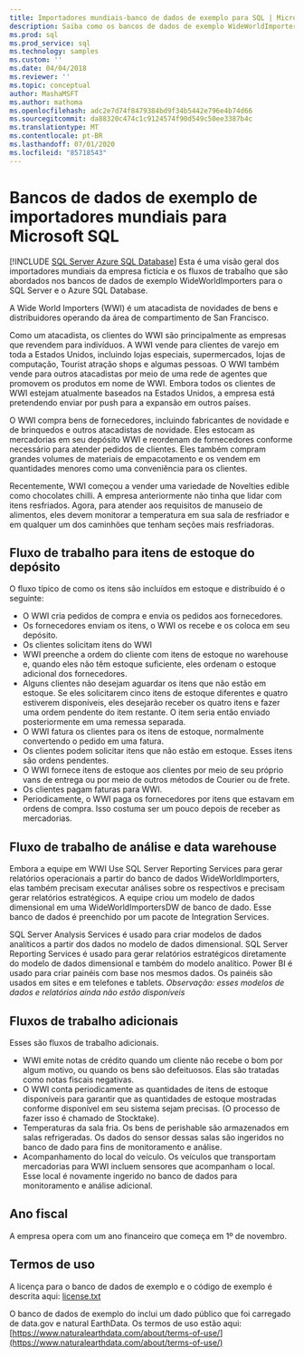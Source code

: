 ```yaml
---
title: Importadores mundiais-banco de dados de exemplo para SQL | Microsoft Docs
description: Saiba como os bancos de dados de exemplo WideWorldImporters dão suporte aos fluxos de trabalho da empresa fictícia WideWorldImporters.
ms.prod: sql
ms.prod_service: sql
ms.technology: samples
ms.custom: ''
ms.date: 04/04/2018
ms.reviewer: ''
ms.topic: conceptual
author: MashaMSFT
ms.author: mathoma
ms.openlocfilehash: adc2e7d74f8479384bd9f34b5442e796e4b74d66
ms.sourcegitcommit: da88320c474c1c9124574f90d549c50ee3387b4c
ms.translationtype: MT
ms.contentlocale: pt-BR
ms.lasthandoff: 07/01/2020
ms.locfileid: "85718543"
---
```

# <a name="wide-world-importers-sample-databases-for-microsoft-sql"></a>Bancos de dados de exemplo de importadores mundiais para Microsoft SQL
[!INCLUDE [SQL Server Azure SQL Database](../includes/applies-to-version/sql-asdb.md)]
Esta é uma visão geral dos importadores mundiais da empresa fictícia e os fluxos de trabalho que são abordados nos bancos de dados de exemplo WideWorldImporters para o SQL Server e o Azure SQL Database.  

A Wide World Importers (WWI) é um atacadista de novidades de bens e distribuidores operando da área de compartimento de San Francisco.

Como um atacadista, os clientes do WWI são principalmente as empresas que revendem para indivíduos. A WWI vende para clientes de varejo em toda a Estados Unidos, incluindo lojas especiais, supermercados, lojas de computação, Tourist atração shops e algumas pessoas. O WWI também vende para outros atacadistas por meio de uma rede de agentes que promovem os produtos em nome de WWI. Embora todos os clientes de WWI estejam atualmente baseados na Estados Unidos, a empresa está pretendendo enviar por push para a expansão em outros países.

O WWI compra bens de fornecedores, incluindo fabricantes de novidade e de brinquedos e outros atacadistas de novidade. Eles estocam as mercadorias em seu depósito WWI e reordenam de fornecedores conforme necessário para atender pedidos de clientes. Eles também compram grandes volumes de materiais de empacotamento e os vendem em quantidades menores como uma conveniência para os clientes.

Recentemente, WWI começou a vender uma variedade de Novelties edible como chocolates chilli.  A empresa anteriormente não tinha que lidar com itens resfriados. Agora, para atender aos requisitos de manuseio de alimentos, eles devem monitorar a temperatura em sua sala de resfriador e em qualquer um dos caminhões que tenham seções mais resfriadoras.

## <a name="workflow-for-warehouse-stock-items"></a>Fluxo de trabalho para itens de estoque do depósito

O fluxo típico de como os itens são incluídos em estoque e distribuído é o seguinte:
- O WWI cria pedidos de compra e envia os pedidos aos fornecedores.
- Os fornecedores enviam os itens, o WWI os recebe e os coloca em seu depósito.
- Os clientes solicitam itens do WWI
- WWI preenche a ordem do cliente com itens de estoque no warehouse e, quando eles não têm estoque suficiente, eles ordenam o estoque adicional dos fornecedores.
- Alguns clientes não desejam aguardar os itens que não estão em estoque. Se eles solicitarem cinco itens de estoque diferentes e quatro estiverem disponíveis, eles desejarão receber os quatro itens e fazer uma ordem pendente do item restante. O item seria então enviado posteriormente em uma remessa separada.
- O WWI fatura os clientes para os itens de estoque, normalmente convertendo o pedido em uma fatura.
- Os clientes podem solicitar itens que não estão em estoque. Esses itens são ordens pendentes.
- O WWI fornece itens de estoque aos clientes por meio de seu próprio vans de entrega ou por meio de outros métodos de Courier ou de frete.
- Os clientes pagam faturas para WWI.
- Periodicamente, o WWI paga os fornecedores por itens que estavam em ordens de compra. Isso costuma ser um pouco depois de receber as mercadorias.

## <a name="data-warehouse-and-analysis-workflow"></a>Fluxo de trabalho de análise e data warehouse

Embora a equipe em WWI Use SQL Server Reporting Services para gerar relatórios operacionais a partir do banco de dados WideWorldImporters, elas também precisam executar análises sobre os respectivos e precisam gerar relatórios estratégicos. A equipe criou um modelo de dados dimensional em uma WideWorldImportersDW de banco de dado. Esse banco de dados é preenchido por um pacote de Integration Services.

SQL Server Analysis Services é usado para criar modelos de dados analíticos a partir dos dados no modelo de dados dimensional. SQL Server Reporting Services é usado para gerar relatórios estratégicos diretamente do modelo de dados dimensional e também do modelo analítico. Power BI é usado para criar painéis com base nos mesmos dados. Os painéis são usados em sites e em telefones e tablets. *Observação: esses modelos de dados e relatórios ainda não estão disponíveis*

## <a name="additional-workflows"></a>Fluxos de trabalho adicionais

Esses são fluxos de trabalho adicionais.
- WWI emite notas de crédito quando um cliente não recebe o bom por algum motivo, ou quando os bens são defeituosos. Elas são tratadas como notas fiscais negativas.
- O WWI conta periodicamente as quantidades de itens de estoque disponíveis para garantir que as quantidades de estoque mostradas conforme disponível em seu sistema sejam precisas. (O processo de fazer isso é chamado de Stocktake).
- Temperaturas da sala fria. Os bens de perishable são armazenados em salas refrigeradas. Os dados do sensor dessas salas são ingeridos no banco de dado para fins de monitoramento e análise.
- Acompanhamento do local do veículo. Os veículos que transportam mercadorias para WWI incluem sensores que acompanham o local. Esse local é novamente ingerido no banco de dados para monitoramento e análise adicional.

## <a name="fiscal-year"></a>Ano fiscal

A empresa opera com um ano financeiro que começa em 1º de novembro.

## <a name="terms-of-use"></a>Termos de uso

A licença para o banco de dados de exemplo e o código de exemplo é descrita aqui: [license.txt](https://github.com/Microsoft/sql-server-samples/blob/master/license.txt)

O banco de dados de exemplo do inclui um dado público que foi carregado de data.gov e natural EarthData. Os termos de uso estão aqui:[https://www.naturalearthdata.com/about/terms-of-use/](https://www.naturalearthdata.com/about/terms-of-use/)
